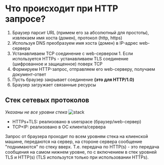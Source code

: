 # Что происходит при HTTP запросе?

  1. Браузер парсит URL (примем его за абсолютный для простоты), извлекаем имя хоста (домен), протокол (http, https)
  2. Используя DNS преобразуем имя хоста (домен) в IP-адрес web-сервера
  3. Устанавливаем TCP соединение с web-сервером
    1. Если используется HTTPs - устанавливаем TLS соединение (шифрованное и защищенное) поверх TCP
  4. Формируем HTTP-запрос, отправляем его web-серверу, получаем документ-ответ
  5. Пусть браузер закрывает соединение **(это для HTTP/1.0)**
  6. Браузер загружает связанные ресурсы
  
## Стек сетевых протоколов
  *Указаны не все уровни стека*
  ![stack](https://github.com/ilmen/tp-stepic/blob/master/lesson-5/pictures/stack.png "стек сетевых протоколов")
  
  * HTTPs+TLS: реализовано в userspace (браузер/web-сервер)
  * TCP+IP: реализовано в ОС клиента/сервера
  
  Запрос от браузера проходит по всем уровням стека на клиенской машине, передаются на сервер, на стороне сервера сообщение "поднимаются" по стеку вверх.
  Т.е. передача по HTTP(s) - это передача сообщения на самом нижнем уровне, по с включением в стек уровней TLS и HTTP(s) (TLS использутся только при использовании HTTPs).
